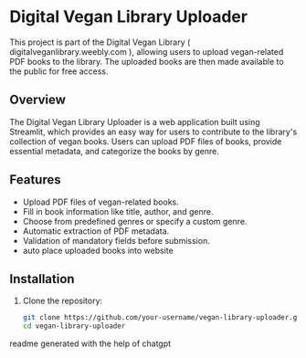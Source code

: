 # Digital Vegan Library Uploader
This project is part of the Digital Vegan Library ( digitalveganlibrary.weebly.com ), allowing users to upload vegan-related PDF books to the library. The uploaded books are then made available to the public for free access.

## Overview
The Digital Vegan Library Uploader is a web application built using Streamlit, which provides an easy way for users to contribute to the library's collection of vegan books. Users can upload PDF files of books, provide essential metadata, and categorize the books by genre.

## Features
- Upload PDF files of vegan-related books.
- Fill in book information like title, author, and genre.
- Choose from predefined genres or specify a custom genre.
- Automatic extraction of PDF metadata.
- Validation of mandatory fields before submission.
- auto place uploaded books into website

## Installation
1. Clone the repository:

   ```bash
   git clone https://github.com/your-username/vegan-library-uploader.git
   cd vegan-library-uploader

readme generated with the help of chatgpt
